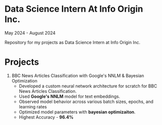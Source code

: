 # Data Science Intern At Info Origin Inc.
May 2024 - August 2024

Repository for my projects as Data Science Intern at Info Origin Inc.

# Projects

1. BBC News Articles Classification with Google's NNLM & Bayesian Optimization
   - Developed a custom neural network architecture for scratch for BBC News Articles Classification.
   - Used **Google's NNLM** model for text embeddings.
   - Observed model behavior across various batch sizes, epochs, and learning rates
   - Optimized model parameters with **bayesian optimizaiton**.
   - Highest Accuracy - **96.4%**
